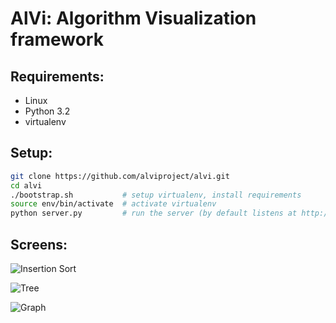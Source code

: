 AlVi: Algorithm Visualization framework
================================

## Requirements:
* Linux
* Python 3.2
* virtualenv

## Setup:
```bash
git clone https://github.com/alviproject/alvi.git
cd alvi
./bootstrap.sh           # setup virtualenv, install requirements
source env/bin/activate  # activate virtualenv
python server.py         # run the server (by default listens at http://locahost:8000)
```

## Screens:
![Insertion Sort](https://raw.github.com/alviproject/alvi/master/data/screens/insertion_sort.png)

![Tree](https://raw.github.com/alviproject/alvi/master/data/screens/tree.png)

![Graph](https://raw.github.com/alviproject/alvi/master/data/screens/graph.png)